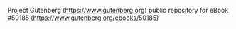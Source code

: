 Project Gutenberg (https://www.gutenberg.org) public repository for
eBook #50185 (https://www.gutenberg.org/ebooks/50185)

